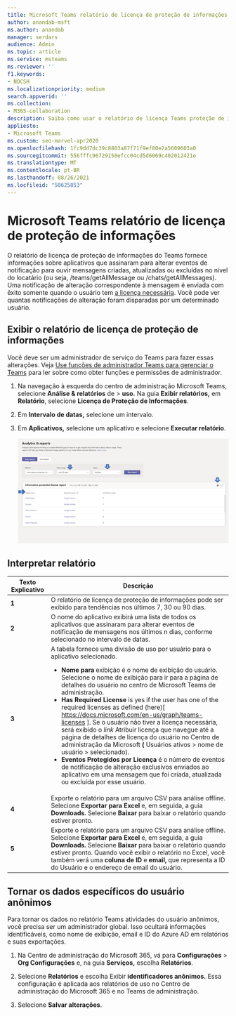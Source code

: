 ```yaml
---
title: Microsoft Teams relatório de licença de proteção de informações
author: anandab-msft
ms.author: anandab
manager: serdars
audience: Admin
ms.topic: article
ms.service: msteams
ms.reviewer: ''
f1.keywords:
- NOCSH
ms.localizationpriority: medium
search.appverid: ''
ms.collection:
- M365-collaboration
description: Saiba como usar o relatório de licença Teams proteção de informações no centro de administração Microsoft Teams para ver como os aplicativos em sua organização estão usando APIs de assinatura de eventos de notificação de alteração.
appliesto:
- Microsoft Teams
ms.custom: seo-marvel-apr2020
ms.openlocfilehash: 1fc9dd7dc39c8803a87f71f9ef80e2a5609603a0
ms.sourcegitcommit: 556fffc96729150efcc04cd5d6069c402012421e
ms.translationtype: MT
ms.contentlocale: pt-BR
ms.lasthandoff: 08/26/2021
ms.locfileid: "58625853"
---
```

# <a name="microsoft-teams-information-protection-license-report"></a>Microsoft Teams relatório de licença de proteção de informações

O relatório de licença de proteção de informações [](/graph/api/resources/subscription?view=graph-rest-1.0) do [](/graph/api/resources/webhooks?view=graph-rest-1.0) Teams fornece informações sobre aplicativos que assinaram para alterar eventos de notificação para ouvir mensagens criadas, atualizadas ou excluídas no nível do locatário (ou seja, /teams/getAllMessage ou /chats/getAllMessages). Uma notificação de alteração correspondente à mensagem é enviada com êxito somente quando o usuário tem [a licença necessária](/graph/teams-licenses).  Você pode ver quantas notificações de alteração foram disparadas por um determinado usuário.


## <a name="view-the-information-protection-license-report"></a>Exibir o relatório de licença de proteção de informações

Você deve ser um administrador de serviço do Teams para fazer essas alterações. Veja [ Use funções de administrador Teams para gerenciar o Teams](../using-admin-roles.md) para ler sobre como obter funções e permissões de administrador.

1. Na navegação à esquerda do centro de administração Microsoft Teams, selecione **Análise & relatórios** de  >  **uso.** Na guia **Exibir relatórios,** em **Relatório**, selecione **Licença de Proteção de Informações**.
2. Em **Intervalo de datas,** selecione um intervalo.
3. Em **Aplicativos,** selecione um aplicativo e selecione **Executar relatório**.

    ![Captura de tela do relatório Teams de licença de proteção de informações no centro de administração Teams com callouts](../media/teams-info-protection-license-report-with-callouts.png "Captura de tela do relatório Teams de licença de proteção de informações no centro de administração Teams com callouts")

## <a name="interpret-the-report"></a>Interpretar relatório

|Texto Explicativo |Descrição  |
|--------|-------------|
|**1**   |O relatório de licença de proteção de informações pode ser exibido para tendências nos últimos 7, 30 ou 90 dias. |
|**2**   |O nome do aplicativo exibirá uma lista de todos os aplicativos que assinaram para alterar eventos de notificação de mensagens nos últimos n dias, conforme selecionado no intervalo de datas. |
|**3**   |A tabela fornece uma divisão de uso por usuário para o aplicativo selecionado.<ul><li>**Nome para** exibição é o nome de exibição do usuário. Selecione o nome de exibição para ir para a página de detalhes do usuário no centro de Microsoft Teams de administração.</li><li>**Has Required License** is yes if the user has one of the required licenses as defined (here)[ https://docs.microsoft.com/en-us/graph/teams-licenses ]. Se o usuário não tiver a licença necessária, será exibido o _link_ Atribuir licença que navegue até a página de detalhes de licença do usuário no Centro de administração da Microsoft **(** Usuários ativos > nome de usuário  >   selecionado).</li><li>**Eventos Protegidos por Licença** é o número de eventos de notificação de alteração exclusivos enviados ao aplicativo em uma mensagem que foi criada, atualizada ou excluída por esse usuário.</li></ul> |
|**4**   |Exporte o relatório para um arquivo CSV para análise offline. Selecione **Exportar para Excel** e, em seguida, a guia **Downloads.** Selecione **Baixar** para baixar o relatório quando estiver pronto. |
|**5**   |Exporte o relatório para um arquivo CSV para análise offline. Selecione **Exportar para Excel** e, em seguida, a guia **Downloads.** Selecione **Baixar** para baixar o relatório quando estiver pronto. Quando você exibir o relatório no Excel, você também verá uma **coluna de ID** e **email,** que representa a ID do Usuário e o endereço de email do usuário. |

## <a name="make-the-user-specific-data-anonymous"></a>Tornar os dados específicos do usuário anônimos

Para tornar os dados no relatório Teams atividades do usuário anônimos, você precisa ser um administrador global. Isso ocultará informações identificáveis, como nome de exibição, email e ID do Azure AD em relatórios e suas exportações.

1. Na Centro de administração do Microsoft 365, vá para **Configurações** \> **Org Configurações** e, na guia **Serviços,** escolha **Relatórios**.
    
2. Selecione **Relatórios** e escolha Exibir **identificadores anônimos.** Essa configuração é aplicada aos relatórios de uso no Centro de administração do Microsoft 365 e no Teams de administração.
  
3. Selecione **Salvar alterações**.
